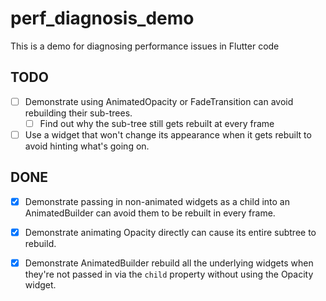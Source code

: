 # perf_diagnosis_demo

This is a demo for diagnosing performance issues in Flutter code

## TODO
- [ ] Demonstrate using AnimatedOpacity or FadeTransition can avoid rebuilding their sub-trees.
    - [ ] Find out why the sub-tree still gets rebuilt at every frame 

- [ ] Use a widget that won't change its appearance when it gets rebuilt to avoid hinting what's 
      going on. 

## DONE
- [X] Demonstrate passing in non-animated widgets as a child into an AnimatedBuilder can avoid them
      to be rebuilt in every frame. 
- [X] Demonstrate animating Opacity directly can cause its entire subtree to rebuild. 
- [X] Demonstrate AnimatedBuilder rebuild all the underlying widgets 
      when they're not passed in via the `child` property without using the Opacity widget.
      